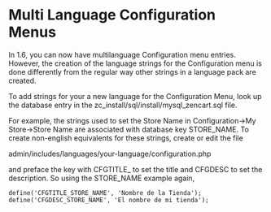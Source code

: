 Multi Language Configuration Menus
==================================



In 1.6, you can now have multilanguage Configuration menu entries.  However, the creation of the language strings for the Configuration menu is done differently from the regular way other strings in a language pack are created.

To add strings for your a new language for the Configuration Menu, look up the database entry in the zc_install/sql/install/mysql_zencart.sql file. 


For example, the strings used to set the Store Name in Configuration->My Store->Store Name are associated with database key STORE_NAME.
To create non-english equivalents for these strings, create or edit the file 

admin/includes/languages/your-language/configuration.php

and preface the key with CFGTITLE_ to set the title and CFGDESC to set the description.  So using the STORE_NAME example again, 

``` 
define('CFGTITLE_STORE_NAME', 'Nombre de la Tienda');
define('CFGDESC_STORE_NAME', 'El nombre de mi tienda');
```
